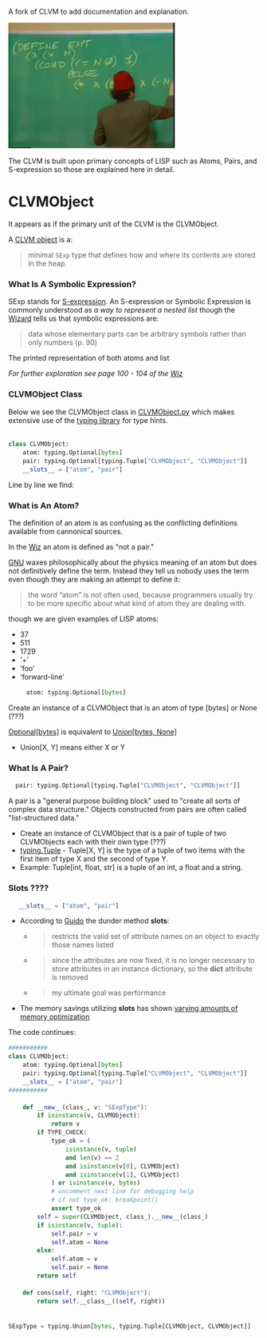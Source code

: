 A fork of CLVM to add documentation and explanation.

![Parens](parens.gif)

The CLVM is built upon primary concepts of LISP such as Atoms, Pairs, and S-expression so those are explained here in detail. 

# CLVMObject 

It appears as if the primary unit of the CLVM is the CLVMObject.

A [CLVM object](https://github.com/b0mTrady/clvm/blob/develop/clvm/CLVMObject.py#L2) is a:

> minimal `SExp` type that defines how and where its contents are stored in the heap.


### What Is A Symbolic Expression?

SExp stands for [S-expression](https://www.cs.unm.edu/~luger/ai-final2/LISP/CH%2011_S-expressions,%20The%20Syntax%20of%20Lisp.pdf). An S-expression or Symbolic Expression is commonly understood as *a way to represent a nested list* though the [Wizard](https://web.mit.edu/alexmv/6.037/sicp.pdf) tells us that symbolic expressions are:

> data whose elementary parts can be arbitrary symbols rather than only numbers (p. 90) 

The printed representation of both atoms and list

*For further exploration see page 100 - 104 of the [Wiz](https://web.mit.edu/alexmv/6.037/sicp.pdf)*

### CLVMObject Class

Below we see the CLVMObject class in [CLVMObject.py](https://github.com/b0mTrady/clvm/blob/develop/clvm/CLVMObject.py) which makes extensive use of the [typing library](https://docs.python.org/3/library/typing.html) for type hints. 

```python

class CLVMObject:
    atom: typing.Optional[bytes]
    pair: typing.Optional[typing.Tuple["CLVMObject", "CLVMObject"]]
    __slots__ = ["atom", "pair"]
```

Line by line we find:

### What is An Atom? 

The definition of an atom is as confusing as the conflicting definitions available from cannonical sources. 

In the [Wiz](https://web.mit.edu/alexmv/6.037/sicp.pdf) an atom is defined as "not a pair." 

[GNU](https://www.gnu.org/software/emacs/manual/html_node/eintr/Lisp-Atoms.html#:~:text=In%20Lisp%2C%20what%20we%20have%20been%20calling%20words%20are%20called%20atoms.&text=Technically%20speaking%2C%20a%20list%20in,nothing%20in%20it%20at%20all.) waxes philosophically about the physics meaning of an atom but does not definitively define the term. Instead they tell us nobody uses the term even though they are making an attempt to define it:

>  the word “atom” is not often used, because programmers usually try to be more specific about what kind of atom they are dealing with.

though we are given examples of LISP atoms:
*  37
*  511
*  1729
*   ‘+’
*   ‘foo’
*   ‘forward-line’

```python 
     atom: typing.Optional[bytes]
```

Create an instance of a CLVMObject that is an atom of type [bytes] or None (???) 

[Optional[bytes]](https://docs.python.org/3/library/typing.html#typing.Optional) is equivalent to [Union[bytes, None]](https://docs.python.org/3/library/typing.html#typing.Union) 
   * Union[X, Y] means either X or Y

### What Is A Pair? 

```python
  pair: typing.Optional[typing.Tuple["CLVMObject", "CLVMObject"]]
```
A pair is a "general purpose building block" used to "create all sorts of complex data structure." 
Objects constructed from pairs are often called "list-structured data." 

* Create an instance of CLVMObject that is a pair of tuple of two CLVMObjects each with their own type (???) 
* [typing.Tuple](https://docs.python.org/3/library/typing.html#typing.Tuple) - Tuple[X, Y] is the type of a tuple of two items with the first item of type X and the second of type Y.
* Example: Tuple[int, float, str] is a tuple of an int, a float and a string.


### Slots ???? 

```python
   __slots__ = ["atom", "pair"]
```
* According to [Guido](http://python-history.blogspot.com/2010/06/inside-story-on-new-style-classes.html) the dunder method __slots__:
  *  > restricts the valid set of attribute names on an object to exactly those names listed 
  *  > since the attributes are now fixed, it is no longer necessary to store attributes in an instance dictionary, so the __dict__ attribute is removed  
  *  > my ultimate goal was performance
*  The memory savings utilizing __slots__ has shown [varying amounts of memory optimization](https://stackoverflow.com/questions/472000/usage-of-slots)

The code continues: 

```python
###########
class CLVMObject:
    atom: typing.Optional[bytes]
    pair: typing.Optional[typing.Tuple["CLVMObject", "CLVMObject"]]
    __slots__ = ["atom", "pair"]
###########

    def __new__(class_, v: "SExpType"):
        if isinstance(v, CLVMObject):
            return v
        if TYPE_CHECK:
            type_ok = (
                isinstance(v, tuple)
                and len(v) == 2
                and isinstance(v[0], CLVMObject)
                and isinstance(v[1], CLVMObject)
            ) or isinstance(v, bytes)
            # uncomment next line for debugging help
            # if not type_ok: breakpoint()
            assert type_ok
        self = super(CLVMObject, class_).__new__(class_)
        if isinstance(v, tuple):
            self.pair = v
            self.atom = None
        else:
            self.atom = v
            self.pair = None
        return self

    def cons(self, right: "CLVMObject"):
        return self.__class__((self, right))


SExpType = typing.Union[bytes, typing.Tuple[CLVMObject, CLVMObject]]

```
